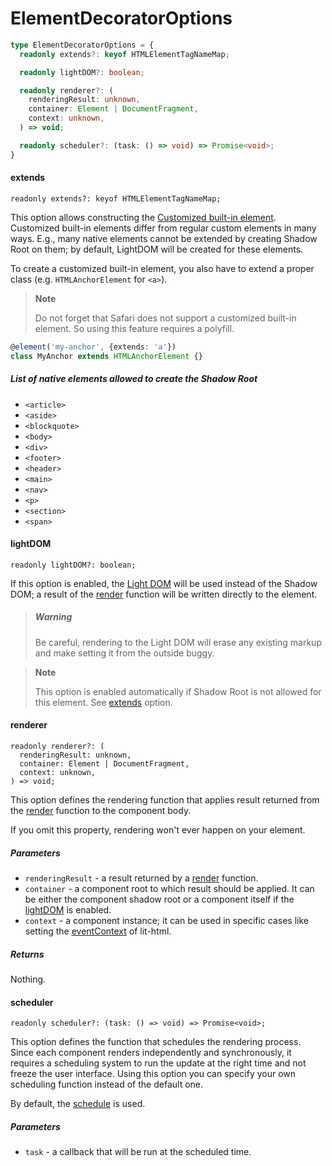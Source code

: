 # ElementDecoratorOptions

```typescript
type ElementDecoratorOptions = {
  readonly extends?: keyof HTMLElementTagNameMap;

  readonly lightDOM?: boolean;

  readonly renderer?: (
    renderingResult: unknown,
    container: Element | DocumentFragment,
    context: unknown,
  ) => void;

  readonly scheduler?: (task: () => void) => Promise<void>;
}
```

#### extends

```
readonly extends?: keyof HTMLElementTagNameMap;
```

This option allows constructing the [Customized built-in element](https://developers.google.com/web/fundamentals/web-components/customelements#extendhtml).
Customized built-in elements differ from regular custom elements in many ways.
E.g., many native elements cannot be extended by creating Shadow Root on them;
by default, LightDOM will be created for these elements.

To create a customized built-in element, you also have to extend a proper class
(e.g. `HTMLAnchorElement` for `<a>`).

> **Note**
>
> Do not forget that Safari does not support a customized built-in element. So
> using this feature requires a polyfill.

```typescript
@element('my-anchor', {extends: 'a'})
class MyAnchor extends HTMLAnchorElement {}
```

##### List of native elements allowed to create the Shadow Root

- `<article>`
- `<aside>`
- `<blockquote>`
- `<body>`
- `<div>`
- `<footer>`
- `<header>`
- `<main>`
- `<nav>`
- `<p>`
- `<section>`
- `<span>`

#### lightDOM

```
readonly lightDOM?: boolean;
```

If this option is enabled, the [Light DOM](https://developers.google.com/web/fundamentals/web-components/shadowdom#lightdom)
will be used instead of the Shadow DOM; a result of the [render](#render)
function will be written directly to the element.

> ##### Warning
>
> Be careful, rendering to the Light DOM will erase any existing markup and make
> setting it from the outside buggy.

> **Note**
>
> This option is enabled automatically if Shadow Root is not allowed for this
> element. See [extends](#extends) option.

#### renderer

```
readonly renderer?: (
  renderingResult: unknown,
  container: Element | DocumentFragment,
  context: unknown,
) => void;
```

This option defines the rendering function that applies result returned from the
[render](#render) function to the component body.

If you omit this property, rendering won't ever happen on your element.

##### Parameters

- `renderingResult` - a result returned by a [render](#render) function.
- `container` - a component root to which result should be applied. It can be
  either the component shadow root or a component itself if the [lightDOM](#lightdom)
  is enabled.
- `context` - a component instance; it can be used in specific cases like
  setting the [eventContext](https://lit-html.polymer-project.org/api/interfaces/lit_html.renderoptions.html#eventcontext)
  of lit-html.

##### Returns

Nothing.

#### scheduler

```
readonly scheduler?: (task: () => void) => Promise<void>;
```

This option defines the function that schedules the rendering process. Since
each component renders independently and synchronously, it requires a scheduling
system to run the update at the right time and not freeze the user interface.
Using this option you can specify your own scheduling function instead of the
default one.

By default, the [schedule](../../utils/docs/scheduler.md#schedule) is used.

##### Parameters

- `task` - a callback that will be run at the scheduled time.

